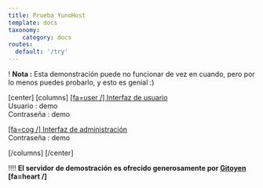 ```yaml
---
title: Prueba YunoHost
template: docs
taxonomy:
    category: docs
routes:
  default: '/try'
---
```


! **Nota :** Esta demonstración puede no funcionar de vez en cuando, pero por lo menos puedes probarlo, y esto es genial :)

[center]
[columns]
[[fa=user /] Interfaz de usuario](https://demo.yunohost.org/?target=_blank&classes=btn,btn-lg,btn-success)  
Usuario : demo  
Contraseña : demo

[[fa=cog /] Interfaz de administración](https://demo.yunohost.org/yunohost/admin/?target=_blank&classes=btn,btn-lg,btn-primary)  
Contraseña : demo

[/columns]
[/center]

!!!! **El servidor de demostración es ofrecido generosamente por [Gitoyen](https://www.gitoyen.net?target=_blank) [fa=heart /]**
